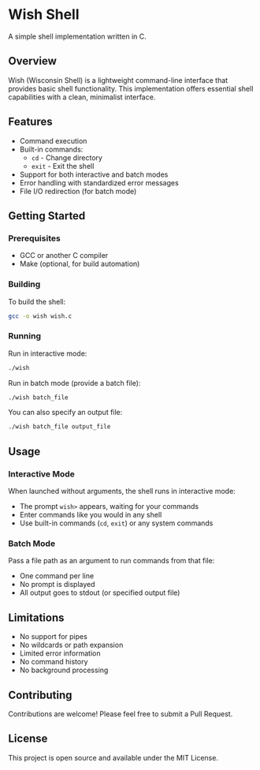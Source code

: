 # Wish Shell

A simple shell implementation written in C.

## Overview

Wish (Wisconsin Shell) is a lightweight command-line interface that provides basic shell functionality. This implementation offers essential shell capabilities with a clean, minimalist interface.

## Features

- Command execution
- Built-in commands: 
  - `cd` - Change directory
  - `exit` - Exit the shell
- Support for both interactive and batch modes
- Error handling with standardized error messages
- File I/O redirection (for batch mode)

## Getting Started

### Prerequisites

- GCC or another C compiler
- Make (optional, for build automation)

### Building

To build the shell:

```bash
gcc -o wish wish.c
```

### Running

Run in interactive mode:

```bash
./wish
```

Run in batch mode (provide a batch file):

```bash
./wish batch_file
```

You can also specify an output file:

```bash
./wish batch_file output_file
```

## Usage

### Interactive Mode

When launched without arguments, the shell runs in interactive mode:
- The prompt `wish>` appears, waiting for your commands
- Enter commands like you would in any shell
- Use built-in commands (`cd`, `exit`) or any system commands

### Batch Mode

Pass a file path as an argument to run commands from that file:
- One command per line
- No prompt is displayed
- All output goes to stdout (or specified output file)

## Limitations

- No support for pipes
- No wildcards or path expansion
- Limited error information
- No command history
- No background processing

## Contributing

Contributions are welcome! Please feel free to submit a Pull Request.

## License

This project is open source and available under the MIT License.